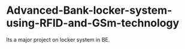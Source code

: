 # Advanced-Bank-locker-system-using-RFID-and-GSm-technology
Its a major project on locker system in BE. 
